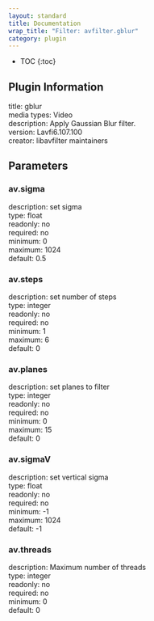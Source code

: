 ```yaml
---
layout: standard
title: Documentation
wrap_title: "Filter: avfilter.gblur"
category: plugin
---
```

* TOC
{:toc}

## Plugin Information

title: gblur  
media types:
Video  
description: Apply Gaussian Blur filter.  
version: Lavfi6.107.100  
creator: libavfilter maintainers  

## Parameters

### av.sigma

  
description:
set sigma  
type: float  
readonly: no  
required: no  
minimum: 0  
maximum: 1024  
default: 0.5  

### av.steps

  
description:
set number of steps  
type: integer  
readonly: no  
required: no  
minimum: 1  
maximum: 6  
default: 0  

### av.planes

  
description:
set planes to filter  
type: integer  
readonly: no  
required: no  
minimum: 0  
maximum: 15  
default: 0  

### av.sigmaV

  
description:
set vertical sigma  
type: float  
readonly: no  
required: no  
minimum: -1  
maximum: 1024  
default: -1  

### av.threads

  
description:
Maximum number of threads  
type: integer  
readonly: no  
required: no  
minimum: 0  
default: 0  

